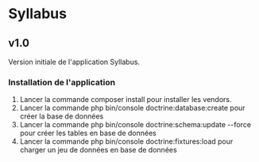 # Syllabus

## v1.0
Version initiale de l'application Syllabus.

### Installation de l'application

1. Lancer la commande composer install pour installer les vendors.
2. Lancer la commande php bin/console doctrine:database:create pour créer la base de données
3. Lancer la commande php bin/console doctrine:schema:update --force pour créer les tables en base de données
4. Lancer la commande php bin/console doctrine:fixtures:load pour charger un jeu de données en base de données